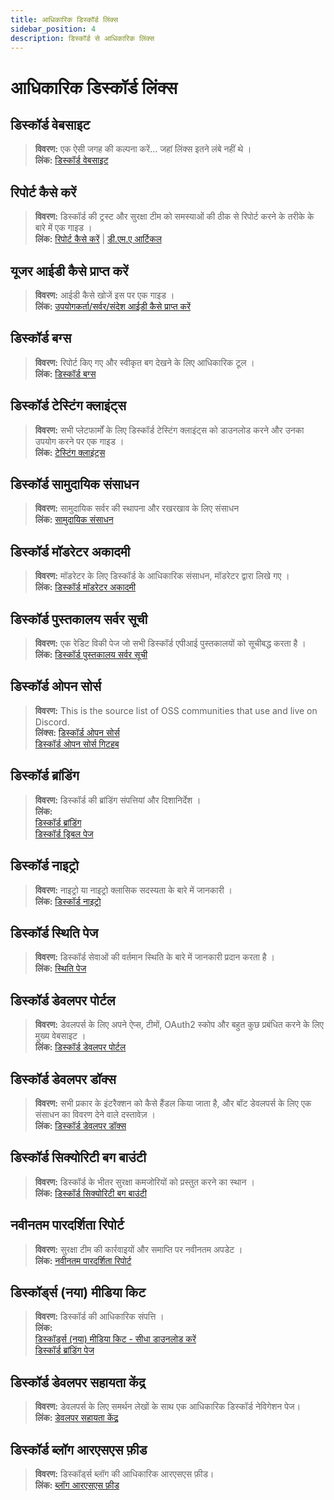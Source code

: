 ```yaml
---
title: आधिकारिक डिस्कॉर्ड लिंक्स
sidebar_position: 4
description: डिस्कॉर्ड से आधिकारिक लिंक्स
---
```


# आधिकारिक डिस्कॉर्ड लिंक्स

## डिस्कॉर्ड वेबसाइट

> **विवरण:** एक ऐसी जगह की कल्पना करें... जहां लिंक्स इतने लंबे नहीं थे ।   <br/>
**लिंक:** [डिस्कॉर्ड वेबसाइट](https://dis.gd/)

## रिपोर्ट कैसे करें

> **विवरण:** डिस्कॉर्ड की ट्रस्ट और सुरक्षा टीम को समस्याओं की ठीक से रिपोर्ट करने के तरीके के बारे में एक गाइड ।   <br/>
**लिंक:**  [रिपोर्ट कैसे करें](https://dis.gd/howtoreport) | [डी.एम.ए आर्टिकल](https://discord.com/moderation/360058643194-104:-How-to-Report-Content-to-Discord)

## यूजर आईडी कैसे प्राप्त करें 

> **विवरण:** आईडी कैसे खोजें इस पर एक गाइड ।   <br/>
**लिंक:**  [उपयोगकर्ता/सर्वर/संदेश आईडी कैसे प्राप्त करें](https://dis.gd/findmyid)

## डिस्कॉर्ड बग्स

> **विवरण:**  रिपोर्ट किए गए और स्वीकृत बग देखने के लिए आधिकारिक टूल ।   <br/>
**लिंक:** [डिस्कॉर्ड बग्स](https://bugs.discord.com/)

## डिस्कॉर्ड टेस्टिंग क्लाइंट्स

> **विवरण:** सभी प्लेटफार्मों के लिए डिस्कॉर्ड टेस्टिंग क्लाइंट्स को डाउनलोड करने और उनका उपयोग करने पर एक गाइड ।   <br/>
**लिंक:** [टेस्टिंग क्लाइंट्स](https://support.discord.com/hc/en-us/articles/360035675191-Discord-Testing-Clients)

## डिस्कॉर्ड सामुदायिक संसाधन

> **विवरण:** सामुदायिक सर्वर की स्थापना और रखरखाव के लिए संसाधन <br/>
**लिंक:** [सामुदायिक संसाधन](https://discord.com/community) <br/>

## डिस्कॉर्ड मॉडरेटर अकादमी 

> **विवरण:** मॉडरेटर के लिए डिस्कॉर्ड के आधिकारिक संसाधन, मॉडरेटर द्वारा लिखे गए ।   <br/>
**लिंक:** [डिस्कॉर्ड मॉडरेटर अकादमी](https://dis.gd/moderation)

## डिस्कॉर्ड पुस्तकालय सर्वर सूची

> **विवरण:** एक रेडिट विकी पेज जो सभी डिस्कॉर्ड एपीआई पुस्तकालयों को सूचीबद्ध करता है ।   <br/>
**लिंक:** [डिस्कॉर्ड पुस्तकालय सर्वर सूची](https://www.reddit.com/r/discordapp/wiki/developers)

## डिस्कॉर्ड ओपन सोर्स

> **विवरण:** This is the source list of OSS communities that use and live on Discord.   <br/>
**लिंक्स:**
[डिस्कॉर्ड ओपन सोर्स](https://discord.com/open-source)   <br/>
[डिस्कॉर्ड ओपन सोर्स गिटहब](https://github.com/discord/discord-open-source)

## डिस्कॉर्ड ब्रांडिंग  

> **विवरण:** डिस्कॉर्ड की ब्रांडिंग संपत्तियां और दिशानिर्देश ।   <br/>
**लिंक:**  <br/> 
[डिस्कॉर्ड ब्रांडिंग](https://discord.com/branding)  <br/>
[डिस्कॉर्ड ड्रिबल पेज](https://discord.design/)

## डिस्कॉर्ड नाइट्रो

> **विवरण:**  नाइट्रो या नाइट्रो क्लासिक सदस्यता के बारे में जानकारी ।   <br/>
**लिंक:** [डिस्कॉर्ड नाइट्रो](https://dis.gd/nitro)

## डिस्कॉर्ड स्थिति पेज

> **विवरण:** डिस्कॉर्ड सेवाओं की वर्तमान स्थिति के बारे में जानकारी प्रदान करता है ।   <br/>
**लिंक:** [स्थिति पेज](https://dis.gd/status)

## डिस्कॉर्ड डेवलपर पोर्टल

> **विवरण:** डेवलपर्स के लिए अपने ऐप्स, टीमों, OAuth2 स्कोप और बहुत कुछ प्रबंधित करने के लिए मुख्य वेबसाइट ।    <br/>
**लिंक:** [डिस्कॉर्ड डेवलपर पोर्टल](https://discord.com/developers/)

## डिस्कॉर्ड डेवलपर डॉक्स

> **विवरण:** सभी प्रकार के इंटरैक्शन को कैसे हैंडल किया जाता है, और बॉट डेवलपर्स के लिए एक संसाधन का विवरण देने वाले दस्तावेज़ ।   <br/>
**लिंक:** [डिस्कॉर्ड डेवलपर डॉक्स](https://discord.dev/)

## डिस्कॉर्ड सिक्योरिटी बग बाउंटी

> **विवरण:** डिस्कॉर्ड के भीतर सुरक्षा कमजोरियों को प्रस्तुत करने का स्थान ।   <br/>
**लिंक:** [डिस्कॉर्ड सिक्योरिटी बग बाउंटी](https://discord.com/security)

## नवीनतम पारदर्शिता रिपोर्ट 

> **विवरण:** सुरक्षा टीम की कार्रवाइयों और समाप्ति पर नवीनतम अपडेट ।   <br/>
**लिंक:** [नवीनतम पारदर्शिता रिपोर्ट](https://discord.com/blog/discord-transparency-report-h1-2021)

## डिस्कॉर्ड्स (नया) मीडिया किट

> **विवरण:** डिस्कॉर्ड की आधिकारिक संपत्ति ।   <br/>
**लिंक:** <br/>
[डिस्कॉर्ड्स (नया) मीडिया किट - सीधा डाउनलोड करें](https://www.dropbox.com/sh/nabhhaq7kt59exr/AAB7U3f2pW-Jmvdul0yy7o-ia?dl=1)  <br/>
[डिस्कॉर्ड ब्रांडिंग पेज](https://discord.com/branding)

## डिस्कॉर्ड डेवलपर सहायता केंद्र

> **विवरण:** डेवलपर्स के लिए समर्थन लेखों के साथ एक आधिकारिक डिस्कॉर्ड नेविगेशन पेज। <br/>
**लिंक:** [डेवलपर सहायता केंद्र](https://support-dev.discord.com)

## डिस्कॉर्ड ब्लॉग आरएसएस फ़ीड

> **विवरण:** डिस्कॉर्ड्स ब्लॉग की आधिकारिक आरएसएस फ़ीड। <br/>
**लिंक:** [ब्लॉग आरएसएस फ़ीड](https://discord.com/blog/rss.xml)
